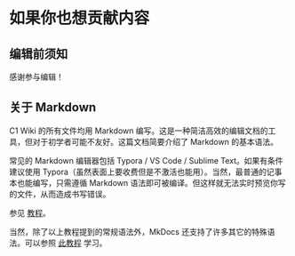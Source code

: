 # 如果你也想贡献内容

## 编辑前须知

感谢参与编辑！

## 关于 Markdown

C1 Wiki 的所有文件均用 Markdown 编写。这是一种简洁高效的编辑文档的工具，但对于初学者可能不友好。这篇文档简要介绍了 Markdown 的基本语法。

常见的 Markdown 编辑器包括 Typora / VS Code / Sublime Text。如果有条件建议使用 Typora（虽然表面上要收费但是不激活也能用）。当然，最普通的记事本也能编写，只需遵循 Markdown 语法即可被编译。但这样就无法实时预览你写的文件，从而造成书写错误。

参见 [教程](https://markdown.com.cn/cheat-sheet.html#%E6%80%BB%E8%A7%88)。

当然，除了以上教程提到的常规语法外，MkDocs 还支持了许多其它的特殊语法。可以参照 [此教程](https://squidfunk.github.io/mkdocs-material/reference/) 学习。